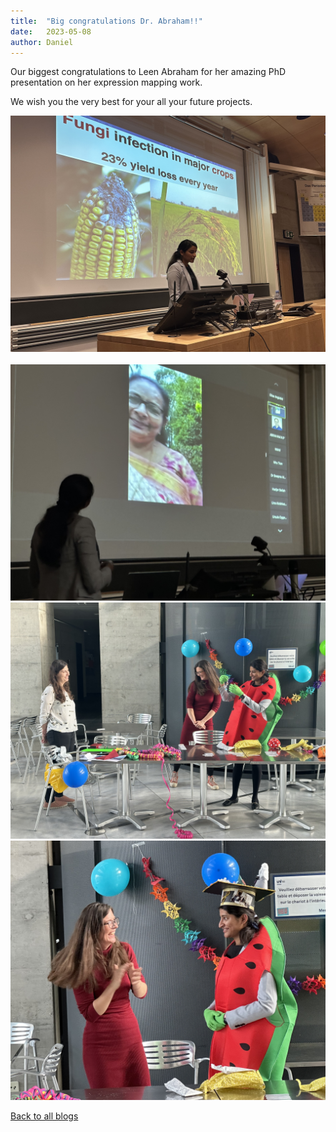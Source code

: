 ```yaml
---
title:  "Big congratulations Dr. Abraham!!"
date:   2023-05-08
author: Daniel
---
```


Our biggest congratulations to Leen Abraham for her amazing PhD presentation on her expression mapping work. 

We wish you the very best for your all your future projects.

<div class="layout-blog" markdown="1">
<body>

<script src="https://cdn.jsdelivr.net/npm/jquery@3.5.1/dist/jquery.min.js"></script>
<link rel="stylesheet" href="https://cdn.jsdelivr.net/gh/fancyapps/fancybox@3.5.7/dist/jquery.fancybox.min.css" />
<script src="https://cdn.jsdelivr.net/gh/fancyapps/fancybox@3.5.7/dist/jquery.fancybox.min.js"></script>

<a href="/images/leen_2023_1.jpeg" data-fancybox="gallery" data-caption="Getting started!">
	<img src="/images/leen_2023_1.jpeg" alt="" /></a>
<a href="/images/leen_2023_2.jpeg" data-fancybox="gallery" data-caption="The Dean pronounces Leen becoming Dr. Leen!">
	<img src="leen_2023_2.jpeg" alt="" /></a>
<a href="/images/leen_2023_3.jpeg" data-fancybox="gallery" data-caption="Emotional message from the parents">
	<img src="/images/leen_2023_3.jpeg" alt="" /></a>
<a href="/images/leen_2023_4.jpeg" data-fancybox="gallery" data-caption="Tough challenges but Leen excels as always!">
	<img src="/images/leen_2023_4.jpeg" alt="" /></a>
<a href="/images/leen_2023_5.jpeg" data-fancybox="gallery" data-caption="Now with the amazing graduating hat!">
	<img src="/images/leen_2023_5.jpeg" alt="" /></a>

</body>
</div>

[Back to all blogs](/blog/)

